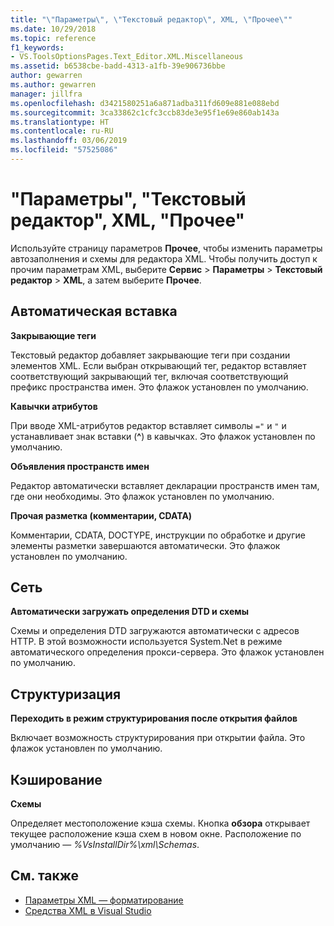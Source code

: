 ```yaml
---
title: "\"Параметры\", \"Текстовый редактор\", XML, \"Прочее\""
ms.date: 10/29/2018
ms.topic: reference
f1_keywords:
- VS.ToolsOptionsPages.Text_Editor.XML.Miscellaneous
ms.assetid: b6538cbe-badd-4313-a1fb-39e906736bbe
author: gewarren
ms.author: gewarren
manager: jillfra
ms.openlocfilehash: d3421580251a6a871adba311fd609e881e088ebd
ms.sourcegitcommit: 3ca33862c1cfc3ccb83de3e95f1e69e860ab143a
ms.translationtype: HT
ms.contentlocale: ru-RU
ms.lasthandoff: 03/06/2019
ms.locfileid: "57525086"
---
```

# <a name="options-text-editor-xml-miscellaneous"></a>"Параметры", "Текстовый редактор", XML, "Прочее"

Используйте страницу параметров **Прочее**, чтобы изменить параметры автозаполнения и схемы для редактора XML. Чтобы получить доступ к прочим параметрам XML, выберите **Сервис** > **Параметры** > **Текстовый редактор** > **XML**, а затем выберите **Прочее**.

## <a name="auto-insert"></a>Автоматическая вставка

**Закрывающие теги**

Текстовый редактор добавляет закрывающие теги при создании элементов XML. Если выбран открывающий тег, редактор вставляет соответствующий закрывающий тег, включая соответствующий префикс пространства имен. Это флажок установлен по умолчанию.

**Кавычки атрибутов**

При вводе XML-атрибутов редактор вставляет символы `="` и `"` и устанавливает знак вставки (**^**) в кавычках. Это флажок установлен по умолчанию.

**Объявления пространств имен**

Редактор автоматически вставляет декларации пространств имен там, где они необходимы. Это флажок установлен по умолчанию.

**Прочая разметка (комментарии, CDATA)**

Комментарии, CDATA, DOCTYPE, инструкции по обработке и другие элементы разметки завершаются автоматически. Это флажок установлен по умолчанию.

## <a name="network"></a>Сеть

**Автоматически загружать определения DTD и схемы**

Схемы и определения DTD загружаются автоматически с адресов HTTP. В этой возможности используется System.Net в режиме автоматического определения прокси-сервера. Это флажок установлен по умолчанию.

## <a name="outlining"></a>Структуризация

**Переходить в режим структурирования после открытия файлов**

Включает возможность структурирования при открытии файла. Это флажок установлен по умолчанию.

## <a name="caching"></a>Кэширование

**Схемы**

Определяет местоположение кэша схемы. Кнопка **обзора** открывает текущее расположение кэша схем в новом окне. Расположение по умолчанию — *%VsInstallDir%\xml\Schemas*.

## <a name="see-also"></a>См. также

- [Параметры XML — форматирование](options-text-editor-xml-formatting.md)
- [Средства XML в Visual Studio](../../xml-tools/xml-tools-in-visual-studio.md)